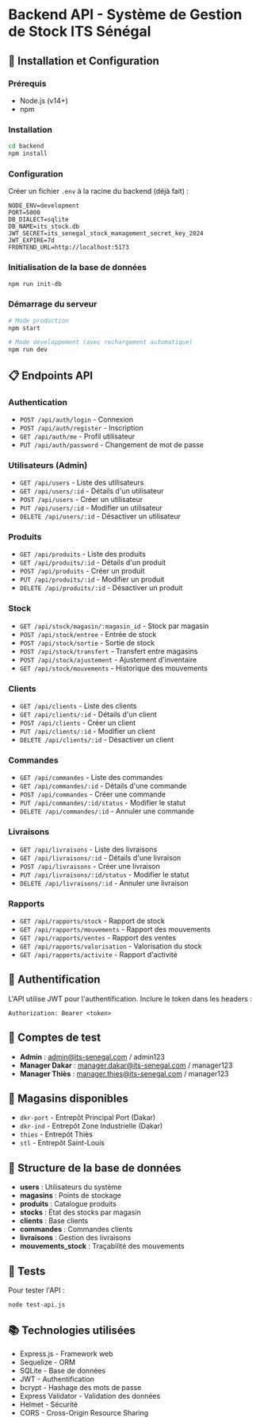 # Backend API - Système de Gestion de Stock ITS Sénégal

## 🚀 Installation et Configuration

### Prérequis
- Node.js (v14+)
- npm

### Installation
```bash
cd backend
npm install
```

### Configuration
Créer un fichier `.env` à la racine du backend (déjà fait) :
```env
NODE_ENV=development
PORT=5000
DB_DIALECT=sqlite
DB_NAME=its_stock.db
JWT_SECRET=its_senegal_stock_management_secret_key_2024
JWT_EXPIRE=7d
FRONTEND_URL=http://localhost:5173
```

### Initialisation de la base de données
```bash
npm run init-db
```

### Démarrage du serveur
```bash
# Mode production
npm start

# Mode développement (avec rechargement automatique)
npm run dev
```

## 📋 Endpoints API

### Authentication
- `POST /api/auth/login` - Connexion
- `POST /api/auth/register` - Inscription
- `GET /api/auth/me` - Profil utilisateur
- `PUT /api/auth/password` - Changement de mot de passe

### Utilisateurs (Admin)
- `GET /api/users` - Liste des utilisateurs
- `GET /api/users/:id` - Détails d'un utilisateur
- `POST /api/users` - Créer un utilisateur
- `PUT /api/users/:id` - Modifier un utilisateur
- `DELETE /api/users/:id` - Désactiver un utilisateur

### Produits
- `GET /api/produits` - Liste des produits
- `GET /api/produits/:id` - Détails d'un produit
- `POST /api/produits` - Créer un produit
- `PUT /api/produits/:id` - Modifier un produit
- `DELETE /api/produits/:id` - Désactiver un produit

### Stock
- `GET /api/stock/magasin/:magasin_id` - Stock par magasin
- `POST /api/stock/entree` - Entrée de stock
- `POST /api/stock/sortie` - Sortie de stock
- `POST /api/stock/transfert` - Transfert entre magasins
- `POST /api/stock/ajustement` - Ajustement d'inventaire
- `GET /api/stock/mouvements` - Historique des mouvements

### Clients
- `GET /api/clients` - Liste des clients
- `GET /api/clients/:id` - Détails d'un client
- `POST /api/clients` - Créer un client
- `PUT /api/clients/:id` - Modifier un client
- `DELETE /api/clients/:id` - Désactiver un client

### Commandes
- `GET /api/commandes` - Liste des commandes
- `GET /api/commandes/:id` - Détails d'une commande
- `POST /api/commandes` - Créer une commande
- `PUT /api/commandes/:id/status` - Modifier le statut
- `DELETE /api/commandes/:id` - Annuler une commande

### Livraisons
- `GET /api/livraisons` - Liste des livraisons
- `GET /api/livraisons/:id` - Détails d'une livraison
- `POST /api/livraisons` - Créer une livraison
- `PUT /api/livraisons/:id/status` - Modifier le statut
- `DELETE /api/livraisons/:id` - Annuler une livraison

### Rapports
- `GET /api/rapports/stock` - Rapport de stock
- `GET /api/rapports/mouvements` - Rapport des mouvements
- `GET /api/rapports/ventes` - Rapport des ventes
- `GET /api/rapports/valorisation` - Valorisation du stock
- `GET /api/rapports/activite` - Rapport d'activité

## 🔐 Authentification

L'API utilise JWT pour l'authentification. Inclure le token dans les headers :
```
Authorization: Bearer <token>
```

## 👤 Comptes de test

- **Admin** : admin@its-senegal.com / admin123
- **Manager Dakar** : manager.dakar@its-senegal.com / manager123
- **Manager Thiès** : manager.thies@its-senegal.com / manager123

## 🏢 Magasins disponibles

- `dkr-port` - Entrepôt Principal Port (Dakar)
- `dkr-ind` - Entrepôt Zone Industrielle (Dakar)
- `thies` - Entrepôt Thiès
- `stl` - Entrepôt Saint-Louis

## 📝 Structure de la base de données

- **users** : Utilisateurs du système
- **magasins** : Points de stockage
- **produits** : Catalogue produits
- **stocks** : État des stocks par magasin
- **clients** : Base clients
- **commandes** : Commandes clients
- **livraisons** : Gestion des livraisons
- **mouvements_stock** : Traçabilité des mouvements

## 🧪 Tests

Pour tester l'API :
```bash
node test-api.js
```

## 📚 Technologies utilisées

- Express.js - Framework web
- Sequelize - ORM
- SQLite - Base de données
- JWT - Authentification
- bcrypt - Hashage des mots de passe
- Express Validator - Validation des données
- Helmet - Sécurité
- CORS - Cross-Origin Resource Sharing